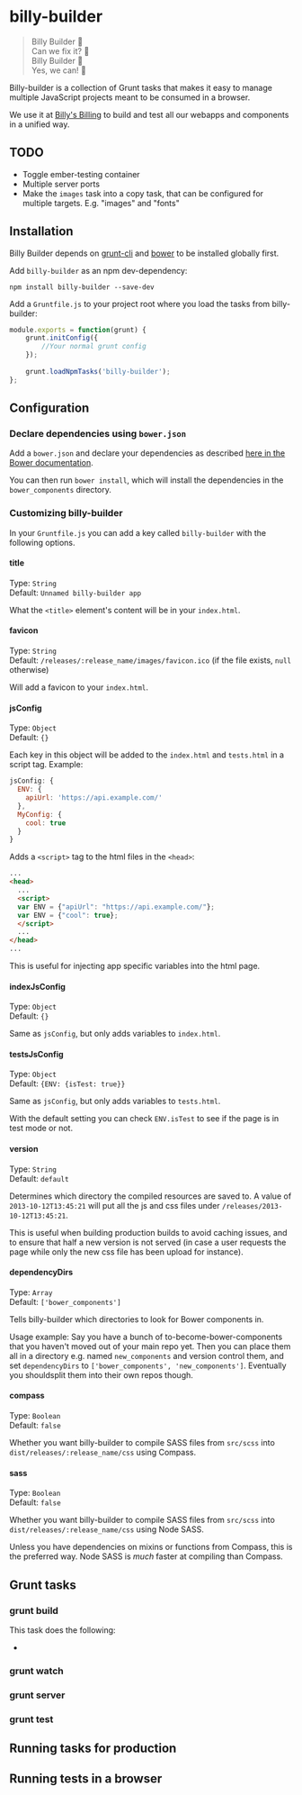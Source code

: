 # billy-builder

> Billy Builder :musical_note:  
> Can we fix it? :musical_note:  
> Billy Builder :musical_note:  
> Yes, we can! :musical_note:

Billy-builder is a collection of Grunt tasks that makes it easy to manage multiple JavaScript projects meant to be consumed in a browser.

We use it at [Billy's Billing](https://billysbilling.com/) to build and test all our webapps and components in a unified way.


## TODO

- Toggle ember-testing container
- Multiple server ports
- Make the `images` task into a copy task, that can be configured for multiple targets. E.g. "images" and "fonts"


## Installation

Billy Builder depends on [grunt-cli](https://github.com/gruntjs/grunt-cli) and [bower](http://bower.io/) to be installed globally first.

Add `billy-builder` as an npm dev-dependency:
 
```
npm install billy-builder --save-dev
```

Add a `Gruntfile.js` to your project root where you load the tasks from billy-builder:

```javascript
module.exports = function(grunt) {
    grunt.initConfig({
        //Your normal grunt config
    });
    
    grunt.loadNpmTasks('billy-builder');
};
```


## Configuration

### Declare dependencies using `bower.json`

Add a `bower.json` and declare your dependencies as described [here in the Bower documentation](http://bower.io/#defining-a-package).

You can then run `bower install`, which will install the dependencies in the `bower_components` directory.


### Customizing billy-builder

In your `Gruntfile.js` you can add a key called `billy-builder` with the following options.

#### title

Type: `String`  
Default: `Unnamed billy-builder app`

What the `<title>` element's content will be in your `index.html`.


#### favicon

Type: `String`  
Default: `/releases/:release_name/images/favicon.ico` (if the file exists, `null` otherwise)

Will add a favicon to your `index.html`.


#### jsConfig

Type: `Object`  
Default: `{}`

Each key in this object will be added to the `index.html` and `tests.html` in a script tag. Example:

```javascript
jsConfig: {
  ENV: {
    apiUrl: 'https://api.example.com/'
  },
  MyConfig: {
    cool: true
  }
}
```

Adds a `<script>` tag to the html files in the `<head>`:

```html
...
<head>
  ...
  <script>
  var ENV = {"apiUrl": "https://api.example.com/"};
  var ENV = {"cool": true};
  </script>
  ...
</head>
...
```

This is useful for injecting app specific variables into the html page.


#### indexJsConfig

Type: `Object`  
Default: `{}`

Same as `jsConfig`, but only adds variables to `index.html`.

#### testsJsConfig

Type: `Object`  
Default: `{ENV: {isTest: true}}`

Same as `jsConfig`, but only adds variables to `tests.html`.

With the default setting you can check `ENV.isTest` to see if the page is in test mode or not.

#### version

Type: `String`  
Default: `default`

Determines which directory the compiled resources are saved to. A value of `2013-10-12T13:45:21` will put all the js and
css files under `/releases/2013-10-12T13:45:21`.

This is useful when building production builds to avoid caching issues, and to ensure that half a new version is not
served (in case a user requests the page while only the new css file has been upload for instance).

#### dependencyDirs

Type: `Array`  
Default: `['bower_components']`

Tells billy-builder which directories to look for Bower components in.

Usage example: Say you have a bunch of to-become-bower-components that you haven't moved out of your main repo yet.
Then you can place them all in a directory e.g. named `new_components` and version control them, and set
`dependencyDirs` to `['bower_components', 'new_components']`. Eventually you shouldsplit them into their own repos
though.

#### compass

Type: `Boolean`  
Default: `false`

Whether you want billy-builder to compile SASS files from `src/scss` into `dist/releases/:release_name/css` using
Compass.


#### sass

Type: `Boolean`  
Default: `false`

Whether you want billy-builder to compile SASS files from `src/scss` into `dist/releases/:release_name/css` using
Node SASS.

Unless you have dependencies on mixins or functions from Compass, this is the preferred way. Node SASS is _much_ faster
at compiling than Compass.


## Grunt tasks

### grunt build

This task does the following:

- 

### grunt watch


### grunt server


### grunt test


## Running tasks for production


## Running tests in a browser

